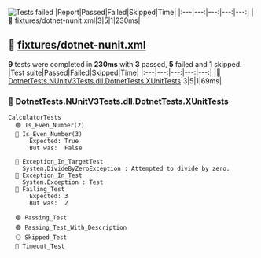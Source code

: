 ![Tests failed](https://img.shields.io/badge/tests-3%20passed%2C%205%20failed%2C%201%20skipped-critical)
|Report|Passed|Failed|Skipped|Time|
|:---|---:|---:|---:|---:|
|🔴 fixtures/dotnet-nunit.xml|3|5|1|230ms|
## 🔴 <a id="user-content-r0" href="#r0">fixtures/dotnet-nunit.xml</a>
**9** tests were completed in **230ms** with **3** passed, **5** failed and **1** skipped.
|Test suite|Passed|Failed|Skipped|Time|
|:---|---:|---:|---:|---:|
|🔴 [DotnetTests.NUnitV3Tests.dll.DotnetTests.XUnitTests](#r0s0)|3|5|1|69ms|
### 🔴 <a id="user-content-r0s0" href="#r0s0">DotnetTests.NUnitV3Tests.dll.DotnetTests.XUnitTests</a>
```
CalculatorTests
  🟢 Is_Even_Number(2)
  🔴 Is_Even_Number(3)
	  Expected: True
	  But was:  False
	
  🔴 Exception_In_TargetTest
	System.DivideByZeroException : Attempted to divide by zero.
  🔴 Exception_In_Test
	System.Exception : Test
  🔴 Failing_Test
	  Expected: 3
	  But was:  2
	
  🟢 Passing_Test
  🟢 Passing_Test_With_Description
  ⚪ Skipped_Test
  🔴 Timeout_Test
	
```